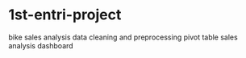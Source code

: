 # 1st-entri-project
bike sales analysis
data cleaning and preprocessing
pivot table
sales analysis dashboard
